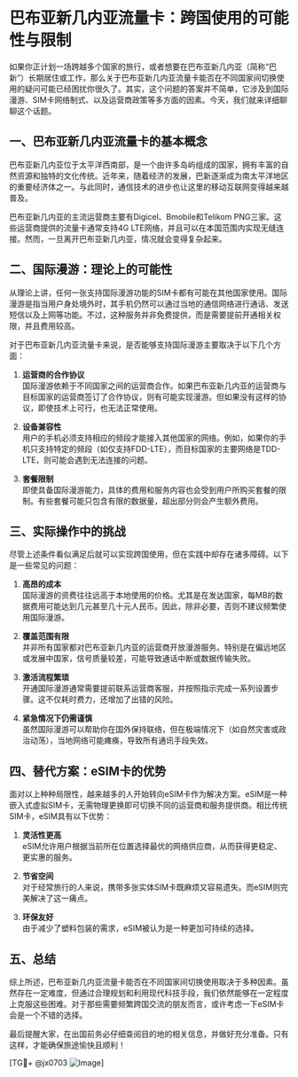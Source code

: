 # 巴布亚新几内亚流量卡：跨国使用的可能性与限制

如果你正计划一场跨越多个国家的旅行，或者想要在巴布亚新几内亚（简称“巴新”）长期居住或工作，那么关于巴布亚新几内亚流量卡能否在不同国家间切换使用的疑问可能已经困扰你很久了。其实，这个问题的答案并不简单，它涉及到国际漫游、SIM卡网络制式、以及运营商政策等多方面的因素。今天，我们就来详细聊聊这个话题。

## 一、巴布亚新几内亚流量卡的基本概念

巴布亚新几内亚位于太平洋西南部，是一个由许多岛屿组成的国家，拥有丰富的自然资源和独特的文化传统。近年来，随着经济的发展，巴新逐渐成为南太平洋地区的重要经济体之一。与此同时，通信技术的进步也让这里的移动互联网变得越来越普及。

巴布亚新几内亚的主流运营商主要有Digicel、Bmobile和Telikom PNG三家。这些运营商提供的流量卡通常支持4G LTE网络，并且可以在本国范围内实现无缝连接。然而，一旦离开巴布亚新几内亚，情况就会变得复杂起来。

## 二、国际漫游：理论上的可能性

从理论上讲，任何一张支持国际漫游功能的SIM卡都有可能在其他国家使用。国际漫游是指当用户身处境外时，其手机仍然可以通过当地的通信网络进行通话、发送短信以及上网等功能。不过，这种服务并非免费提供，而是需要提前开通相关权限，并且费用较高。

对于巴布亚新几内亚流量卡来说，是否能够支持国际漫游主要取决于以下几个方面：

1. **运营商的合作协议**  
   国际漫游依赖于不同国家之间的运营商合作。如果巴布亚新几内亚的运营商与目标国家的运营商签订了合作协议，则有可能实现漫游。但如果没有这样的协议，即使技术上可行，也无法正常使用。

2. **设备兼容性**  
   用户的手机必须支持相应的频段才能接入其他国家的网络。例如，如果你的手机只支持特定的频段（如仅支持FDD-LTE），而目标国家的主要网络是TDD-LTE，则可能会遇到无法连接的问题。

3. **套餐限制**  
   即使具备国际漫游能力，具体的费用和服务内容也会受到用户所购买套餐的限制。有些套餐可能只包含有限的数据量，超出部分则会产生额外费用。

## 三、实际操作中的挑战

尽管上述条件看似满足后就可以实现跨国使用，但在实践中却存在诸多障碍。以下是一些常见的问题：

1. **高昂的成本**  
   国际漫游的资费往往远高于本地使用的价格。尤其是在发达国家，每MB的数据费用可能达到几元甚至几十元人民币。因此，除非必要，否则不建议频繁使用国际漫游。

2. **覆盖范围有限**  
   并非所有国家都对巴布亚新几内亚的运营商开放漫游服务。特别是在偏远地区或发展中国家，信号质量较差，可能导致通话中断或数据传输失败。

3. **激活流程繁琐**  
   开通国际漫游通常需要提前联系运营商客服，并按照指示完成一系列设置步骤。这不仅耗时费力，还增加了出错的风险。

4. **紧急情况下仍需谨慎**  
   虽然国际漫游可以帮助你在国外保持联络，但在极端情况下（如自然灾害或政治动荡），当地网络可能瘫痪，导致所有通讯手段失效。

## 四、替代方案：eSIM卡的优势

面对以上种种局限性，越来越多的人开始转向eSIM卡作为解决方案。eSIM是一种嵌入式虚拟SIM卡，无需物理更换即可切换不同的运营商和服务提供商。相比传统SIM卡，eSIM具有以下优势：

1. **灵活性更高**  
   eSIM允许用户根据当前所在位置选择最优的网络供应商，从而获得更稳定、更实惠的服务。

2. **节省空间**  
   对于经常旅行的人来说，携带多张实体SIM卡既麻烦又容易遗失。而eSIM则完美解决了这一痛点。

3. **环保友好**  
   由于减少了塑料包装的需求，eSIM被认为是一种更加可持续的选择。

## 五、总结

综上所述，巴布亚新几内亚流量卡能否在不同国家间切换使用取决于多种因素。虽然存在一定难度，但通过合理规划和利用现代科技手段，我们依然能够在一定程度上克服这些困难。对于那些需要频繁跨国交流的朋友而言，或许考虑一下eSIM卡会是一个不错的选择。

最后提醒大家，在出国前务必仔细查阅目的地的相关信息，并做好充分准备。只有这样，才能确保旅途愉快且顺利！

[TG💪+ @jx0703 ![Image](https://github.com/user-attachments/assets/dbca1d08-cadb-493c-b0ec-ad6f7a83f270)]